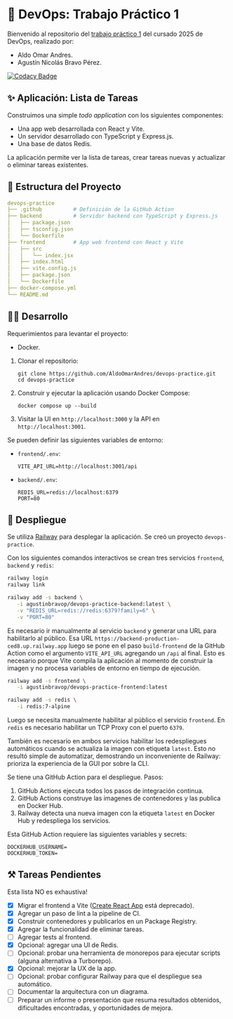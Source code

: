 # 🧩 DevOps: Trabajo Práctico 1

Bienvenido al repositorio del [trabajo práctico 1](https://docs.google.com/document/d/1t88Qv7iCp90YzHOi2W8MfY7bfFoTcjVz1UkCZPzs84c/edit?tab=t.0) del cursado 2025 de DevOps, realizado por:

- Aldo Omar Andres.
- Agustín Nicolás Bravo Pérez.

[![Codacy Badge](https://app.codacy.com/project/badge/Grade/28058df562244e0db8beceaa1a88d0bf)](https://app.codacy.com/gh/AldoOmarAndres/devops-practice/dashboard?utm_source=gh&utm_medium=referral&utm_content=&utm_campaign=Badge_grade)

## ✨ Aplicación: Lista de Tareas

Construimos una simple _todo application_ con los siguientes componentes:

- Una app web desarrollada con React y Vite.
- Un servidor desarrollado con TypeScript y Express.js.
- Una base de datos Redis.

La aplicación permite ver la lista de tareas, crear tareas nuevas y actualizar o eliminar tareas existentes.

## 📂 Estructura del Proyecto

```yaml
devops-practice
├── .github          # Definición de la GitHub Action
├── backend          # Servidor backend con TypeScript y Express.js
│   ├── package.json
│   ├── tsconfig.json
│   └── Dockerfile
├── frontend         # App web frontend con React y Vite
│   ├── src
│   │   └── index.jsx
│   ├── index.html
│   ├── vite.config.js
│   ├── package.json
│   └── Dockerfile
├── docker-compose.yml
└── README.md
```

## 🧑‍💻 Desarrollo

Requerimientos para levantar el proyecto:

- Docker.

1. Clonar el repositorio:

   ```
   git clone https://github.com/AldoOmarAndres/devops-practice.git
   cd devops-practice
   ```

2. Construir y ejecutar la aplicación usando Docker Compose:

   ```
   docker compose up --build
   ```

3. Visitar la UI en `http://localhost:3000` y la API en `http://localhost:3001`.

Se pueden definir las siguientes variables de entorno:

- `frontend/.env`:

  ```
  VITE_API_URL=http://localhost:3001/api
  ```

- `backend/.env`:

  ```
  REDIS_URL=redis://localhost:6379
  PORT=80
  ```

## 🚀 Despliegue

Se utiliza [Railway](https://railway.com) para desplegar la aplicación.
Se creó un proyecto `devops-practice`.

Con los siguientes comandos interactivos se crean tres servicios `frontend`, `backend` y `redis`:

```bash
railway login
railway link

railway add -s backend \
   -i agustinbravop/devops-practice-backend:latest \
   -v "REDIS_URL=redis://redis:6379?family=6" \
   -v "PORT=80"
```

Es necesario ir manualmente al servicio `backend` y generar una URL para habilitarlo al público.
Esa URL `https://backend-production-ced8.up.railway.app` luego se pone en el paso `build-frontend` de la GitHub Action como el argumento `VITE_API_URL` agregando un `/api` al final.
Esto es necesario porque Vite compila la aplicación al momento de construir la imagen y no procesa variables de entorno en tiempo de ejecución.

```bash
railway add -s frontend \
   -i agustinbravop/devops-practice-frontend:latest

railway add -s redis \
   -i redis:7-alpine
```

Luego se necesita manualmente habilitar al público el servicio `frontend`.
En `redis` es necesario habilitar un TCP Proxy con el puerto `6379`.

También es necesario en ambos servicios habilitar los redespliegues automáticos cuando se actualiza la imagen con etiqueta `latest`.
Esto no resultó simple de automatizar, demostrando un inconveniente de Railway: prioriza la experiencia de la GUI por sobre la CLI.

Se tiene una GitHub Action para el despliegue.
Pasos:

1. GitHub Actions ejecuta todos los pasos de integración continua.
2. GitHub Actions construye las imagenes de contenedores y las publica en Docker Hub.
3. Railway detecta una nueva imagen con la etiqueta `latest` en Docker Hub y redespliega los servicios.

Esta GitHub Action requiere las siguientes variables y secrets:

```
DOCKERHUB_USERNAME=
DOCKERHUB_TOKEN=
```

## ⚒️ Tareas Pendientes

Esta lista NO es exhaustiva!

- [x] Migrar el frontend a Vite ([Create React App](https://github.com/facebook/create-react-app) está deprecado).
- [x] Agregar un paso de lint a la pipeline de CI.
- [x] Construir contenedores y publicarlos en un Package Registry.
- [x] Agregar la funcionalidad de eliminar tareas.
- [ ] Agregar tests al frontend.
- [x] Opcional: agregar una UI de Redis.
- [ ] Opcional: probar una herramienta de monorepos para ejecutar scripts (alguna alternativa a Turborepo).
- [x] Opcional: mejorar la UX de la app.
- [ ] Opcional: probar configurar Railway para que el despliegue sea automático.
- [ ] Documentar la arquitectura con un diagrama.
- [ ] Preparar un informe o presentación que resuma resultados obtenidos, dificultades encontradas, y oportunidades de mejora.

